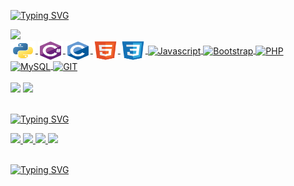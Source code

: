 [![Typing SVG](https://readme-typing-svg.herokuapp.com?font=Fira+Code&size=28&duration=1800&pause=3000&color=00F71A&vCenter=true&multiline=true&width=435&height=60&lines=%3CWELCOME%2C+STRANGER!+%2F%3E)](https://git.io/typing-svg)

<div>
  <a href="https://github.com/manoel-alves">
  <!-- <img height="180em" src="https://github-readme-stats.vercel.app/api?username=manoel-alves&show_icons=true&theme=tokyonight&include_all_commits=true&count_private=true&hide_border=true"/> -->
  <img height="180em" src="https://github-readme-stats.vercel.app/api/top-langs/?username=manoel-alves&layout=compact&langs_count=9&theme=tokyonight&include_all_commits=true&hide_title=false&hide_border=true&border_radius=0&card_width=850"/><br>
</div>
  
<div style="">
  <img align="center" alt="Python" height="30" width="40" src="https://raw.githubusercontent.com/devicons/devicon/master/icons/python/python-original.svg">
  <img align="center" alt="C sharp" height="30" width="40" src="https://raw.githubusercontent.com/devicons/devicon/master/icons/csharp/csharp-original.svg">
  <img align="center" alt="C language" height="30" width="40" src="https://raw.githubusercontent.com/devicons/devicon/master/icons/c/c-original.svg">
  <!--- <img align="center" alt="C Plus Plus" height="30" width="40" src="https://raw.githubusercontent.com/devicons/devicon/master/icons/cplusplus/cplusplus-original.svg"> --->
  <img align="center" alt="HTML5" height="30" width="40" src="https://raw.githubusercontent.com/devicons/devicon/master/icons/html5/html5-original.svg">
  <img align="center" alt="CSS3" height="30" width="40" src="https://raw.githubusercontent.com/devicons/devicon/master/icons/css3/css3-original.svg">
  <img align="center" alt="Javascript" height="30" width="40" src="https://cdn.jsdelivr.net/gh/devicons/devicon/icons/javascript/javascript-original.svg">
  <img align="center" alt="Bootstrap" height="40" width="50" src="https://cdn.jsdelivr.net/gh/devicons/devicon/icons/bootstrap/bootstrap-original.svg">
  <img align="center" alt="PHP" height="50" width="60" src="https://cdn.jsdelivr.net/gh/devicons/devicon/icons/php/php-original.svg">
  <img align="center" alt="MySQL" height="50" width="60" src="https://cdn.jsdelivr.net/gh/devicons/devicon/icons/mysql/mysql-original-wordmark.svg">
  <img align="center" alt="GIT" height="35" width="45" src="https://cdn.jsdelivr.net/gh/devicons/devicon/icons/git/git-original.svg">
</div>

<br>
  
<div>
  <a href="www.linkedin.com/in/manoel-alves" target="_blank"><img src="https://img.shields.io/badge/LinkedIn-0077B5?style=for-the-badge&logo=linkedin&logoColor=white" target="_blank"></a>
  <a href="mailto:manoelann@hotmail.com" target="_blank"><img src="https://img.shields.io/badge/Outlook-0078D4?style=for-the-badge&logo=microsoft-outlook&logoColor=white" target="_blank"></a>
</div>
  
<br>

[![Typing SVG](https://readme-typing-svg.herokuapp.com?font=Fira+Code&pause=3000&color=00F71A&multiline=true&repeat=false&width=435&height=40&lines=%3CProjetos%3E)](https://git.io/typing-svg)
  
<div>
  <a href="https://github.com/manoel-alves/Projeto_Xadrez_Console">
    <img src="https://github-readme-stats.vercel.app/api/pin/?username=manoel-alves&repo=Projeto_Xadrez_Console&theme=tokyonight&hide_border=true" />
  </a>
  <a href="https://github.com/manoel-alves/Projeto_SalesWebMvc">
    <img src="https://github-readme-stats.vercel.app/api/pin/?username=manoel-alves&repo=Projeto_SalesWebMvc&theme=tokyonight&hide_border=true" />
  </a>
  <a href="https://github.com/manoel-alves/Conversor_de_Bases_Numericas">
    <img src="https://github-readme-stats.vercel.app/api/pin/?username=manoel-alves&repo=Conversor_de_Bases_Numericas&theme=tokyonight&hide_border=true" />
  </a>
  <a href="https://github.com/manoel-alves/Programa_de_Calculos_em_C">
    <img src="https://github-readme-stats.vercel.app/api/pin/?username=manoel-alves&repo=Programa_de_Calculos_em_C&theme=tokyonight&hide_border=true" />
  </a>
</div>

<br>
  
[![Typing SVG](https://readme-typing-svg.herokuapp.com?font=Fira+Code&pause=3000&color=00F71A&multiline=true&repeat=false&width=435&height=40&lines=%3CProjetos+%2F%3E)](https://git.io/typing-svg)
  
<!--
![snake animation](https://github.com/manoel-alves/manoel-alves/blob/output/github-contribution-grid-snake.svg)
-->
